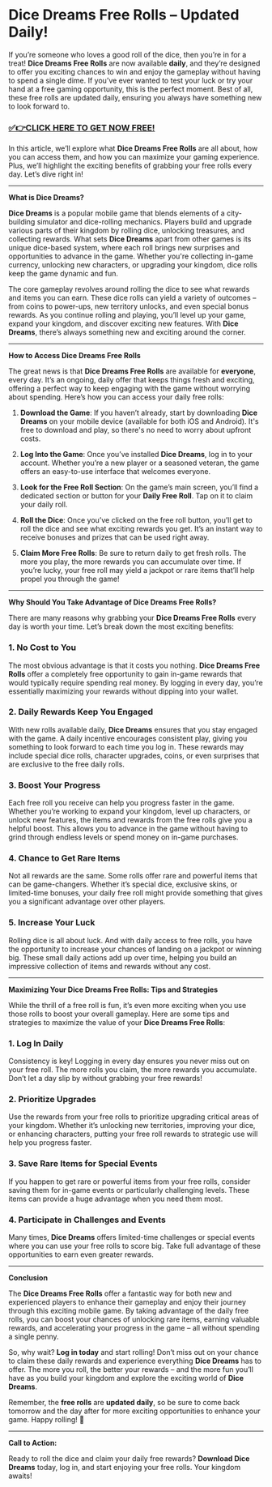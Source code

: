 # Dice Dreams Free Rolls – Updated Daily!

If you’re someone who loves a good roll of the dice, then you’re in for a treat! **Dice Dreams Free Rolls** are now available **daily**, and they’re designed to offer you exciting chances to win and enjoy the gameplay without having to spend a single dime. If you’ve ever wanted to test your luck or try your hand at a free gaming opportunity, this is the perfect moment. Best of all, these free rolls are updated daily, ensuring you always have something new to look forward to.

### [✅👉CLICK HERE TO GET NOW FREE!](https://shorturl.at/Hz0aE)

In this article, we’ll explore what **Dice Dreams Free Rolls** are all about, how you can access them, and how you can maximize your gaming experience. Plus, we’ll highlight the exciting benefits of grabbing your free rolls every day. Let’s dive right in!

---

**What is Dice Dreams?**

**Dice Dreams** is a popular mobile game that blends elements of a city-building simulator and dice-rolling mechanics. Players build and upgrade various parts of their kingdom by rolling dice, unlocking treasures, and collecting rewards. What sets **Dice Dreams** apart from other games is its unique dice-based system, where each roll brings new surprises and opportunities to advance in the game. Whether you're collecting in-game currency, unlocking new characters, or upgrading your kingdom, dice rolls keep the game dynamic and fun.

The core gameplay revolves around rolling the dice to see what rewards and items you can earn. These dice rolls can yield a variety of outcomes – from coins to power-ups, new territory unlocks, and even special bonus rewards. As you continue rolling and playing, you’ll level up your game, expand your kingdom, and discover exciting new features. With **Dice Dreams**, there’s always something new and exciting around the corner.

---

**How to Access Dice Dreams Free Rolls**

The great news is that **Dice Dreams Free Rolls** are available for **everyone**, every day. It’s an ongoing, daily offer that keeps things fresh and exciting, offering a perfect way to keep engaging with the game without worrying about spending. Here’s how you can access your daily free rolls:

1. **Download the Game**: If you haven’t already, start by downloading **Dice Dreams** on your mobile device (available for both iOS and Android). It's free to download and play, so there's no need to worry about upfront costs.
   
2. **Log Into the Game**: Once you’ve installed **Dice Dreams**, log in to your account. Whether you’re a new player or a seasoned veteran, the game offers an easy-to-use interface that welcomes everyone.

3. **Look for the Free Roll Section**: On the game’s main screen, you’ll find a dedicated section or button for your **Daily Free Roll**. Tap on it to claim your daily roll.

4. **Roll the Dice**: Once you’ve clicked on the free roll button, you’ll get to roll the dice and see what exciting rewards you get. It’s an instant way to receive bonuses and prizes that can be used right away.

5. **Claim More Free Rolls**: Be sure to return daily to get fresh rolls. The more you play, the more rewards you can accumulate over time. If you’re lucky, your free roll may yield a jackpot or rare items that’ll help propel you through the game!

---

**Why Should You Take Advantage of Dice Dreams Free Rolls?**

There are many reasons why grabbing your **Dice Dreams Free Rolls** every day is worth your time. Let’s break down the most exciting benefits:

### 1. **No Cost to You**
The most obvious advantage is that it costs you nothing. **Dice Dreams Free Rolls** offer a completely free opportunity to gain in-game rewards that would typically require spending real money. By logging in every day, you’re essentially maximizing your rewards without dipping into your wallet. 

### 2. **Daily Rewards Keep You Engaged**
With new rolls available daily, **Dice Dreams** ensures that you stay engaged with the game. A daily incentive encourages consistent play, giving you something to look forward to each time you log in. These rewards may include special dice rolls, character upgrades, coins, or even surprises that are exclusive to the free daily rolls.

### 3. **Boost Your Progress**
Each free roll you receive can help you progress faster in the game. Whether you’re working to expand your kingdom, level up characters, or unlock new features, the items and rewards from the free rolls give you a helpful boost. This allows you to advance in the game without having to grind through endless levels or spend money on in-game purchases.

### 4. **Chance to Get Rare Items**
Not all rewards are the same. Some rolls offer rare and powerful items that can be game-changers. Whether it’s special dice, exclusive skins, or limited-time bonuses, your daily free roll might provide something that gives you a significant advantage over other players.

### 5. **Increase Your Luck**
Rolling dice is all about luck. And with daily access to free rolls, you have the opportunity to increase your chances of landing on a jackpot or winning big. These small daily actions add up over time, helping you build an impressive collection of items and rewards without any cost.

---

**Maximizing Your Dice Dreams Free Rolls: Tips and Strategies**

While the thrill of a free roll is fun, it’s even more exciting when you use those rolls to boost your overall gameplay. Here are some tips and strategies to maximize the value of your **Dice Dreams Free Rolls**:

### 1. **Log In Daily**
Consistency is key! Logging in every day ensures you never miss out on your free roll. The more rolls you claim, the more rewards you accumulate. Don’t let a day slip by without grabbing your free rewards!

### 2. **Prioritize Upgrades**
Use the rewards from your free rolls to prioritize upgrading critical areas of your kingdom. Whether it’s unlocking new territories, improving your dice, or enhancing characters, putting your free roll rewards to strategic use will help you progress faster.

### 3. **Save Rare Items for Special Events**
If you happen to get rare or powerful items from your free rolls, consider saving them for in-game events or particularly challenging levels. These items can provide a huge advantage when you need them most.

### 4. **Participate in Challenges and Events**
Many times, **Dice Dreams** offers limited-time challenges or special events where you can use your free rolls to score big. Take full advantage of these opportunities to earn even greater rewards.

---

**Conclusion**

The **Dice Dreams Free Rolls** offer a fantastic way for both new and experienced players to enhance their gameplay and enjoy their journey through this exciting mobile game. By taking advantage of the daily free rolls, you can boost your chances of unlocking rare items, earning valuable rewards, and accelerating your progress in the game – all without spending a single penny.

So, why wait? **Log in today** and start rolling! Don’t miss out on your chance to claim these daily rewards and experience everything **Dice Dreams** has to offer. The more you roll, the better your rewards – and the more fun you’ll have as you build your kingdom and explore the exciting world of **Dice Dreams**.

Remember, the **free rolls** are **updated daily**, so be sure to come back tomorrow and the day after for more exciting opportunities to enhance your game. Happy rolling! 🎲

---

**Call to Action:**

Ready to roll the dice and claim your daily free rewards? **Download Dice Dreams** today, log in, and start enjoying your free rolls. Your kingdom awaits!
